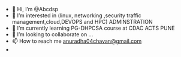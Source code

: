 - 👋 Hi, I’m @Abcdsp
- 👀 I’m interested in (linux, networking ,security traffic management,cloud,DEVOPS and HPC) ADMINSTRATION 
- 🌱 I’m currently learning PG-DHPCSA course at CDAC ACTS PUNE
- 💞️ I’m looking to collaborate on ...
- 📫 How to reach me anuradha04chavan@gmail.com
- 

<!---
Abcdsp/Abcdsp is a ✨ special ✨ repository because its `README.md` (this file) appears on your GitHub profile.
You can click the Preview link to take a look at your changes.
--->
